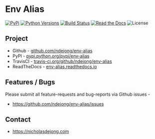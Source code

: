 # Env Alias

[![PyPi](https://img.shields.io/pypi/v/env-alias.svg)](https://pypi.python.org/pypi/env-alias/)
[![Python Versions](https://img.shields.io/pypi/pyversions/env-alias.svg)](https://github.com/ndejong/env-alias/)
[![Build Status](https://api.travis-ci.org/ndejong/env-alias.svg?branch=master)](https://travis-ci.org/ndejong/env-alias/)
[![Read the Docs](https://img.shields.io/readthedocs/env-alias)](https://env-alias.readthedocs.io)
![License](https://img.shields.io/github/license/ndejong/env-alias.svg)

## Project
* Github - [github.com/ndejong/env-alias](https://github.com/ndejong/env-alias)
* PyPI - [pypi.python.org/pypi/env-alias](https://pypi.python.org/pypi/env-alias/)
* TravisCI - [travis-ci.org/github/ndejong/env-alias](https://travis-ci.org/github/ndejong/env-alias)
* ReadTheDocs - [env-alias.readthedocs.io](https://env-alias.readthedocs.io)

## Features / Bugs 
Please submit all feature-requests and bug-reports via Github issues - 
* https://github.com/ndejong/env-alias/issues

## Contact
* https://nicholasdejong.com
